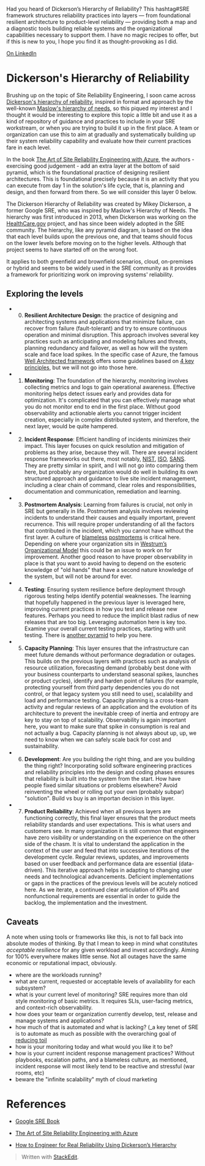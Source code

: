 Had you heard of Dickerson’s Hierarchy of Reliability? This hashtag#SRE framework structures reliability practices into layers — from foundational resilient architecture to product-level reliability — providing both a map and a diagnostic tools building reliable systems and the organizational capabilities necessary to support them. I have no magic recipes to offer, but if this is new to you, I hope you find it as thought-provoking as I did.

[On LinkedIn](https://www.linkedin.com/pulse/dickersons-hierarchy-reliability-antonio-elena-rxk7f/?trackingId=CQa1kR8pBrUl5mCs9GfyEw%3D%3D)

# Dickerson's Hierarchy of Reliability

Brushing up on the topic of Site Reliability Engineering, I soon came across [Dickerson's hierarchy of reliability](https://sre.google/sre-book/part-III-practices/), inspired in format and approach by the well-known [Maslow's hierarchy of needs](https://en.wikipedia.org/wiki/Maslow%27s_hierarchy_of_needs), so this piqued my interest and I thought it would be interesting to explore this topic a little bit and use it as a kind of repository of guidance and practices to include in your SRE workstream, or when you are trying to build it up in the first place. A team or organization can use this to aim at gradually and systematically building up their system reliability capability and evaluate how their current practices fare in each level.

In the book [The Art of Site Reliability Engineering with Azure](https://www.goodreads.com/book/show/63839646-the-art-of-site-reliability-engineering-sre-with-azure), the authors - exercising good judgement - add an extra layer at the bottom of said pyramid, which is the foundational practice of designing resilient architectures. This is foundational precisely because it is an activity that you can execute from day 1 in the solution's life cycle, that is, planning and design, and then forward from there. So we will consider this layer 0 below.

The Dickerson Hierarchy of Reliability was created by Mikey Dickerson, a former Google SRE, who was inspired by Maslow's Hierarchy of Needs. The hierarchy was first introduced in 2013, when Dickerson was working on the [HealthCare.gov](http://healthcare.gov/) project, and has since been widely adopted in the SRE community. The hierarchy, like any pyramid diagram, is based on the idea that each level builds upon the previous one, and that teams should focus on the lower levels before moving on to the higher levels. Although that project seems to have started off on the wrong foot.

It applies to both greenfield and brownfield scenarios, cloud, on-premises or hybrid and seems to be widely used in the SRE community as it provides a framework for prioritizing work on improving systems' reliability. 

## Exploring the levels

- 0) __Resilient Architecture Design__: the practice of designing and architecting systems and applications that minimize failure, can recover from failure (fault-tolerant) and try to ensure continuous operation and minimal disruption. This approach involves several key practices such as anticipating and modeling failures and threats, planning redundancy and failover, as well as how will the system scale and face load spikes. In the specific case of Azure, the famous [Well Architected framework](https://learn.microsoft.com/en-us/azure/well-architected/what-is-well-architected-framework) offers some guidelines based on [4 key principles](https://learn.microsoft.com/en-us/azure/well-architected/reliability/principles), but we will not go into those here.

- 1) __Monitoring__: The foundation of the hierarchy, monitoring involves collecting metrics and logs to gain operational awareness. Effective monitoring helps detect issues early and provides data for optimization. It's complicated that you can effectively manage what you do not monitor end to end in the first place. Without good observability and actionable alerts you cannot trigger incident creation, especially in complex distributed system, and therefore, the next layer, would be quite hampered.

- 2) __Incident Response__: Efficient handling of incidents minimizes their impact. This layer focuses on quick resolution and mitigation of problems as they arise, because they will. There are several incident response frameworks out there, most notably, [NIST](https://csrc.nist.gov/projects/incident-response), [ISO](https://www.iso27001security.com/html/27035.html), [SANS](https://www.sans.org/media/score/504-incident-response-cycle.pdf). They are pretty similar in spirit, and I will not go into comparing them here, but probably any organization would do well in building its own structured approach and guidance to live site incident management, including a clear chain of command, clear roles and responsibilities, documentation and communication, remediation and learning.

- 3) __Postmortem Analysis__: Learning from failures is crucial, not only in SRE but generally in life. Postmortem analysis involves reviewing incidents to understand their causes and equally important, prevent recurrence. This will require proper understanding of all the factors that contributed in the incident, which you cannot have without the first layer. A culture of [blameless](https://postmortems.pagerduty.com/culture/blameless/) [postmortems](https://sre.google/sre-book/postmortem-culture/) is critical here. Depending on where your organization sits in [Westrum’s Organizational Model](https://itrevolution.com/articles/westrums-organizational-model-in-tech-orgs/) this could be an issue to work on for improvement. Another good reason to have proper observability in place is that you want to avoid having to depend on the esoteric knowledge of "old hands" that have a second nature knowledge of the system, but will not be around for ever.

- 4) __Testing__: Ensuring system resilience before deployment through rigorous testing helps identify potential weaknesses. The learning that hopefully happened in the previous layer is leveraged here, improving current practices in how you test and release new features. Perhaps you need to reduce the implicit blast radius of new releases that are too big. Leveraging automation here is key too. Examine your overall current testing practices, starting with unit testing. There is [another pyramid](https://www.headspin.io/blog/the-testing-pyramid-simplified-for-one-and-all) to help you here.

- 5) __Capacity Planning__: This layer ensures that the infrastructure can meet future demands without performance degradation or outages. This builds on the previous layers with practices such as analysis of resource utilization, forecasting demand (probably best done with your business counterparts to understand seasonal spikes, launches or product cycles), identify and harden point of failures (for example, protecting yourself from third party dependencies you do not control, or that legacy system you still need to use), scalability and load and performance testing. Capacity planning is a cross-team activity and regular reviews of an application and the evolution of its architecture to prevent the inevitable creep of inertia and entropy are key to stay on top of scalability. Observability is again important here, you want to make sure that spike in consumption is real and not actually a bug. Capacity planning is not always about up, up, we need to know when we can safely scale back for cost and sustainability.

- 6) __Development__: Are you building the right thing, and are you building the thing right? Incorporating solid software engineering practices and reliability principles into the design and coding phases ensures that reliability is built into the system from the start. How have people fixed similar situations or problems elsewhere? Avoid reinventing the wheel or rolling out your own (probably subpar) "solution". Build vs buy is an importan decision in this layer.

- 7) __Product Reliability__: Achieved when all previous layers are functioning correctly, this final layer ensures that the product meets reliability standards and user expectations. This is what users and customers see. In many organization it is still common that engineers have zero visibility or understanding on the experience on the other side of the chasm. It is vital to understand the application in the context of the user and feed that into successive iterations of the development cycle. Regular reviews, updates, and improvements based on user feedback and performance data are essential (data-driven). This iterative approach helps in adapting to changing user needs and technological advancements. Deficient implementations or gaps in the practices of the previous levels will be acutely noticed here. As we iterate, a continued clear articulation of KPIs and nonfunctional requirements are essential in order to guide the backlog, the implementation and the investment.

## Caveats

A note when using tools or frameworks like this, is not to fall back into absolute modes of thinking. By that I mean to keep in mind what constitutes _acceptable resilience_ for any given workload and invest accordingly. Aiming for 100% everywhere makes little sense. Not all outages have the same economic or reputational impact, obviously.

- where are the workloads running?
- what are current, requested or acceptable levels of availability for each subsystem?
- what is your current level of monitoring? SRE requires more than old style monitoring of basic metrics. It requires SLIs, user-facing metrics, and context-rich observability.
- how does your team or organization currently develop, test, release and manage systems and applications?
- how much of that is automated and what is lacking? (_a key tenet of SRE is to automate as much as possible with the overarching goal of [reducing toil](https://itrevolution.com/articles/westrums-organizational-model-in-tech-orgs/)
- how is your monitoring today and what would you like it to be?
- how is your current incident response management practices? Without playbooks, escalation paths, and a blameless culture, as mentioned, incident response will most likely tend to be reactive and stressful (war rooms, etc)
-  beware the "infinite scalability" myth of cloud marketing


# References

- [Google SRE Book](https://sre.google/sre-book/table-of-contents/)

- [The Art of Site Reliability Engineering with Azure](https://www.goodreads.com/book/show/63839646-the-art-of-site-reliability-engineering-sre-with-azure)

- [How to Engineer for Real Reliability Using Dickerson’s Hierarchy](https://www.contino.io/insights/how-to-engineer-for-real-reliability-using-dickerson-s-hierarchy)

> Written with [StackEdit](https://stackedit.io/).

